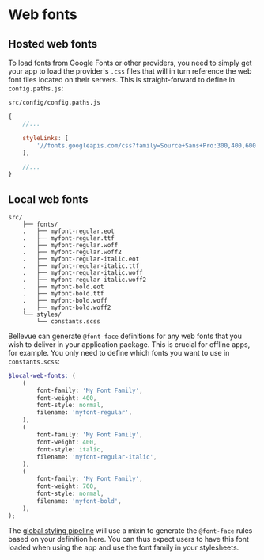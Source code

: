 # Web fonts

## Hosted web fonts

To load fonts from Google Fonts or other providers, you need to simply get your app to load the provider's `.css` files that will in turn reference the web font files located on their servers. This is straight-forward to define in `config.paths.js`:

`src/config/config.paths.js`

```js
{
	//...

	styleLinks: [
		'//fonts.googleapis.com/css?family=Source+Sans+Pro:300,400,600|Roboto Mono|Dosis'
	],

	//...
}
```



## Local web fonts

```
src/
	├── fonts/
	.	├── myfont-regular.eot
	.	├── myfont-regular.ttf
	.	├── myfont-regular.woff
	.	├── myfont-regular.woff2
	.	├── myfont-regular-italic.eot
	.	├── myfont-regular-italic.ttf
	.	├── myfont-regular-italic.woff
	.	├── myfont-regular-italic.woff2
	.	├── myfont-bold.eot
	.	├── myfont-bold.ttf
	.	├── myfont-bold.woff
	.	├── myfont-bold.woff2
	└── styles/
		└── constants.scss
```

Bellevue can generate `@font-face` definitions for any web fonts that you wish to deliver in your application package. This is crucial for offline apps, for example. You only need to define which fonts you want to use in `constants.scss`:

```scss
$local-web-fonts: (
	(
		font-family: 'My Font Family',
		font-weight: 400,
		font-style: normal,
		filename: 'myfont-regular',
	),
	(
		font-family: 'My Font Family',
		font-weight: 400,
		font-style: italic,
		filename: 'myfont-regular-italic',
	),
	(
		font-family: 'My Font Family',
		font-weight: 700,
		font-style: normal,
		filename: 'myfont-bold',
	),
);
```

The [global styling pipeline](https://github.com/Eiskis/bellevue/tree/master/src/styles/global.scss) will use a mixin to generate the `@font-face` rules based on your definition here. You can thus expect users to have this font loaded when using the app and use the font family in your stylesheets.
